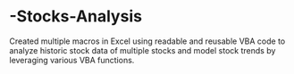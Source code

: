 # -Stocks-Analysis
Created multiple macros in Excel using readable and reusable VBA code to analyze historic stock data of multiple stocks and model stock trends by leveraging various VBA functions.
